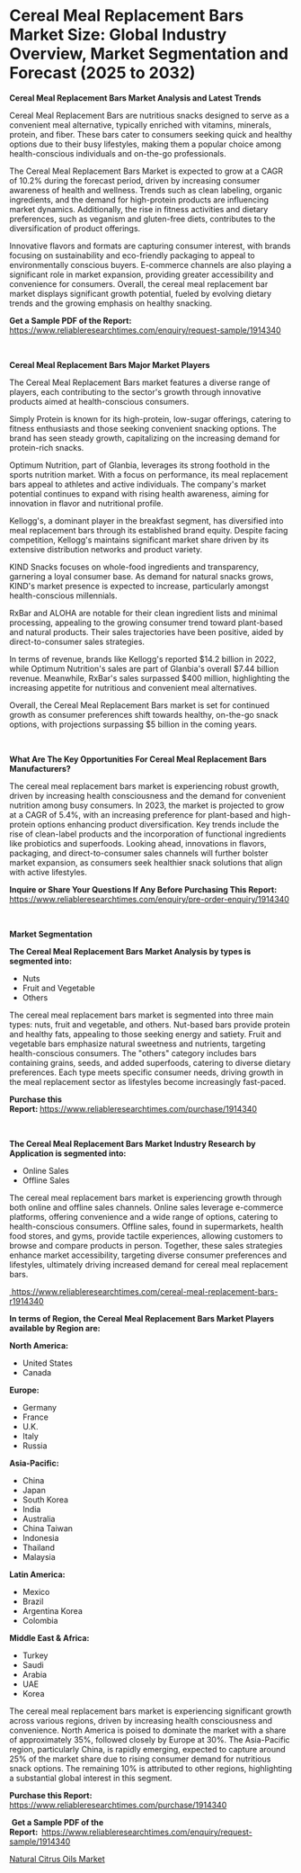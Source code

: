 <p><h1>Cereal Meal Replacement Bars Market Size: Global Industry Overview, Market Segmentation and Forecast (2025 to 2032)</h1></p><p><strong>Cereal Meal Replacement Bars Market Analysis and Latest Trends</strong></p>
<p><p>Cereal Meal Replacement Bars are nutritious snacks designed to serve as a convenient meal alternative, typically enriched with vitamins, minerals, protein, and fiber. These bars cater to consumers seeking quick and healthy options due to their busy lifestyles, making them a popular choice among health-conscious individuals and on-the-go professionals.</p><p>The Cereal Meal Replacement Bars Market is expected to grow at a CAGR of 10.2% during the forecast period, driven by increasing consumer awareness of health and wellness. Trends such as clean labeling, organic ingredients, and the demand for high-protein products are influencing market dynamics. Additionally, the rise in fitness activities and dietary preferences, such as veganism and gluten-free diets, contributes to the diversification of product offerings.</p><p>Innovative flavors and formats are capturing consumer interest, with brands focusing on sustainability and eco-friendly packaging to appeal to environmentally conscious buyers. E-commerce channels are also playing a significant role in market expansion, providing greater accessibility and convenience for consumers. Overall, the cereal meal replacement bar market displays significant growth potential, fueled by evolving dietary trends and the growing emphasis on healthy snacking.</p></p>
<p><strong>Get a Sample PDF of the Report:&nbsp;</strong> <a href="https://www.reliableresearchtimes.com/enquiry/request-sample/1914340?utm_campaign=2451&utm_medium=2&utm_source=Github&utm_content=ia&utm_term=15022025&utm_id=cereal-meal-replacement-bars">https://www.reliableresearchtimes.com/enquiry/request-sample/1914340</a></p>
<p>&nbsp;</p>
<p><strong>Cereal Meal Replacement Bars Major Market Players</strong></p>
<p><p>The Cereal Meal Replacement Bars market features a diverse range of players, each contributing to the sector's growth through innovative products aimed at health-conscious consumers. </p><p>Simply Protein is known for its high-protein, low-sugar offerings, catering to fitness enthusiasts and those seeking convenient snacking options. The brand has seen steady growth, capitalizing on the increasing demand for protein-rich snacks.</p><p>Optimum Nutrition, part of Glanbia, leverages its strong foothold in the sports nutrition market. With a focus on performance, its meal replacement bars appeal to athletes and active individuals. The company's market potential continues to expand with rising health awareness, aiming for innovation in flavor and nutritional profile.</p><p>Kellogg's, a dominant player in the breakfast segment, has diversified into meal replacement bars through its established brand equity. Despite facing competition, Kellogg's maintains significant market share driven by its extensive distribution networks and product variety.</p><p>KIND Snacks focuses on whole-food ingredients and transparency, garnering a loyal consumer base. As demand for natural snacks grows, KIND's market presence is expected to increase, particularly amongst health-conscious millennials.</p><p>RxBar and ALOHA are notable for their clean ingredient lists and minimal processing, appealing to the growing consumer trend toward plant-based and natural products. Their sales trajectories have been positive, aided by direct-to-consumer sales strategies.</p><p>In terms of revenue, brands like Kellogg's reported $14.2 billion in 2022, while Optimum Nutrition's sales are part of Glanbia's overall $7.44 billion revenue. Meanwhile, RxBar's sales surpassed $400 million, highlighting the increasing appetite for nutritious and convenient meal alternatives. </p><p>Overall, the Cereal Meal Replacement Bars market is set for continued growth as consumer preferences shift towards healthy, on-the-go snack options, with projections surpassing $5 billion in the coming years.</p></p>
<p>&nbsp;</p>
<p><strong>What Are The Key Opportunities For Cereal Meal Replacement Bars Manufacturers?</strong></p>
<p><p>The cereal meal replacement bars market is experiencing robust growth, driven by increasing health consciousness and the demand for convenient nutrition among busy consumers. In 2023, the market is projected to grow at a CAGR of 5.4%, with an increasing preference for plant-based and high-protein options enhancing product diversification. Key trends include the rise of clean-label products and the incorporation of functional ingredients like probiotics and superfoods. Looking ahead, innovations in flavors, packaging, and direct-to-consumer sales channels will further bolster market expansion, as consumers seek healthier snack solutions that align with active lifestyles.</p></p>
<p><strong>Inquire or Share Your Questions If Any Before Purchasing This Report:</strong> <a href="https://www.reliableresearchtimes.com/enquiry/pre-order-enquiry/1914340?utm_campaign=2451&utm_medium=2&utm_source=Github&utm_content=ia&utm_term=15022025&utm_id=cereal-meal-replacement-bars">https://www.reliableresearchtimes.com/enquiry/pre-order-enquiry/1914340</a></p>
<p>&nbsp;</p>
<p><strong>Market Segmentation</strong></p>
<p><strong>The Cereal Meal Replacement Bars Market Analysis by types is segmented into:</strong></p>
<p><ul><li>Nuts</li><li>Fruit and Vegetable</li><li>Others</li></ul></p>
<p><p>The cereal meal replacement bars market is segmented into three main types: nuts, fruit and vegetable, and others. Nut-based bars provide protein and healthy fats, appealing to those seeking energy and satiety. Fruit and vegetable bars emphasize natural sweetness and nutrients, targeting health-conscious consumers. The "others" category includes bars containing grains, seeds, and added superfoods, catering to diverse dietary preferences. Each type meets specific consumer needs, driving growth in the meal replacement sector as lifestyles become increasingly fast-paced.</p></p>
<p><strong>Purchase this Report:&nbsp;</strong><a href="https://www.reliableresearchtimes.com/purchase/1914340?utm_campaign=2451&utm_medium=2&utm_source=Github&utm_content=ia&utm_term=15022025&utm_id=cereal-meal-replacement-bars">https://www.reliableresearchtimes.com/purchase/1914340</a></p>
<p>&nbsp;</p>
<p><strong>The Cereal Meal Replacement Bars Market Industry Research by Application is segmented into:</strong></p>
<p><ul><li>Online Sales</li><li>Offline Sales</li></ul></p>
<p><p>The cereal meal replacement bars market is experiencing growth through both online and offline sales channels. Online sales leverage e-commerce platforms, offering convenience and a wide range of options, catering to health-conscious consumers. Offline sales, found in supermarkets, health food stores, and gyms, provide tactile experiences, allowing customers to browse and compare products in person. Together, these sales strategies enhance market accessibility, targeting diverse consumer preferences and lifestyles, ultimately driving increased demand for cereal meal replacement bars.</p></p>
<p><a href="https://www.reliableresearchtimes.com/cereal-meal-replacement-bars-r1914340?utm_campaign=2451&utm_medium=2&utm_source=Github&utm_content=ia&utm_term=15022025&utm_id=cereal-meal-replacement-bars">&nbsp;https://www.reliableresearchtimes.com/cereal-meal-replacement-bars-r1914340</a></p>
<p><strong>In terms of Region, the Cereal Meal Replacement Bars Market Players available by Region are:</strong></p>
<p>
    <p> <strong> North America: </strong>
        <ul>
            <li>United States</li>
            <li>Canada</li>
        </ul>
        </p> 
    <p> <strong> Europe: </strong>
        <ul>
            <li>Germany</li>
            <li>France</li>
            <li>U.K.</li>
            <li>Italy</li>
            <li>Russia</li>
        </ul>
        </p> 
    <p> <strong> Asia-Pacific: </strong>
        <ul>
            <li>China</li>
            <li>Japan</li>
            <li>South Korea</li>
            <li>India</li>
            <li>Australia</li>
            <li>China Taiwan</li>
            <li>Indonesia</li>
            <li>Thailand</li>
            <li>Malaysia</li>
        </ul>
        </p> 
    <p> <strong> Latin America: </strong>
        <ul>
            <li>Mexico</li>
            <li>Brazil</li>
            <li>Argentina Korea</li>
            <li>Colombia</li>
        </ul>
        </p> 
    <p> <strong> Middle East & Africa: </strong>
        <ul>
            <li>Turkey</li>
            <li>Saudi</li>
            <li>Arabia</li>
            <li>UAE</li>
            <li>Korea</li>
        </ul>
    </p>
    </p>
<p><p>The cereal meal replacement bars market is experiencing significant growth across various regions, driven by increasing health consciousness and convenience. North America is poised to dominate the market with a share of approximately 35%, followed closely by Europe at 30%. The Asia-Pacific region, particularly China, is rapidly emerging, expected to capture around 25% of the market share due to rising consumer demand for nutritious snack options. The remaining 10% is attributed to other regions, highlighting a substantial global interest in this segment.</p></p>
<p><strong>Purchase this Report: </strong><a href="https://www.reliableresearchtimes.com/purchase/1914340?utm_campaign=2451&utm_medium=2&utm_source=Github&utm_content=ia&utm_term=15022025&utm_id=cereal-meal-replacement-bars">https://www.reliableresearchtimes.com/purchase/1914340</a></p>
<p>&nbsp;<strong>Get a Sample PDF of the Report:&nbsp;&nbsp;</strong><a href="https://www.reliableresearchtimes.com/enquiry/request-sample/1914340?utm_campaign=2451&utm_medium=2&utm_source=Github&utm_content=ia&utm_term=15022025&utm_id=cereal-meal-replacement-bars">https://www.reliableresearchtimes.com/enquiry/request-sample/1914340</a></p>
<p><strong></strong></p>
<p><p><a href="https://github.com/semiensamuel72378/Market-Research-Report-List-1/blob/main/natural-citrus-oils-market.md?utm_campaign=2451&utm_medium=2&utm_source=Github&utm_content=ia&utm_term=15022025&utm_id=cereal-meal-replacement-bars">Natural Citrus Oils Market</a></p></p>